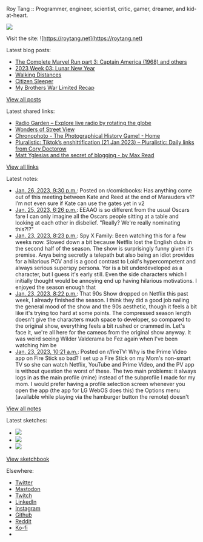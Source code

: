 Roy Tang :: Programmer, engineer, scientist, critic, gamer, dreamer, and kid-at-heart.

![](https://roytang.net/static/img/profile.jpg)

Visit the site: ![https://roytang.net](https://roytang.net)

Latest blog posts:

- [The Complete Marvel Run part 3: Captain America (1968) and others](https://roytang.net/2023/01/marvel-run-3-captain-america-etc/)
- [2023 Week 03: Lunar New Year](https://roytang.net/2023/01/2023-week-03/)
- [Walking Distances](https://roytang.net/2023/01/walking-distances/)
- [Citizen Sleeper](https://roytang.net/2023/01/citizen-sleeper/)
- [My Brothers War Limited Recap](https://roytang.net/2023/01/mtgbro-limited-recap/)

[View all posts](https://roytang.net/blog)

Latest shared links:

- [Radio Garden – Explore live radio by rotating the globe](https://roytang.net/2023/01/dc14070c1d8432d6622ce6349a1a6d25/)
- [Wonders of Street View](https://roytang.net/2023/01/94892a066cbc7cf4d2ccf90956e8da32/)
- [Chronophoto - The Photographical History Game! - Home](https://roytang.net/2023/01/400d63e94e2b742804d1231a643321b9/)
- [Pluralistic: Tiktok’s enshittification (21 Jan 2023) – Pluralistic: Daily links from Cory Doctorow](https://roytang.net/2023/01/f9fb15ca0d4cd1867ad1371bef05c95e/)
- [Matt Yglesias and the secret of blogging - by Max Read](https://roytang.net/2023/01/07875b94a5eea3471c855831c8699c05/)

[View all links](https://roytang.net/links)

Latest notes:

- [Jan. 26, 2023, 9:30 p.m.](https://roytang.net/2023/01/10lru92/): Posted on r/comicbooks: Has anything come out of this meeting between Kate and Reed at the end of Marauders v1? I’m not even sure if Kate can use the gates yet in v2
- [Jan. 25, 2023, 6:26 p.m.](https://roytang.net/2023/01/75e9b56ea458323bc98b5f87bc04212f/): EEAAO is so different from the usual Oscars fare I can only imagine all the Oscars people sitting at a table and looking at each other in disbelief. &quot;Really? We&#x27;re really nominating this?!?&quot;
- [Jan. 23, 2023, 8:23 p.m.](https://roytang.net/2023/01/spyxfamily/): Spy X Family: Been watching this for a few weeks now. Slowed down a bit because Netflix lost the English dubs in the second half of the season. The show is surprisingly funny given it&#x27;s premise. Anya being secretly a telepath but also being an idiot provides for a hilarious POV and is a good contrast to Loid&#x27;s hypercompetent and always serious superspy persona. Yor is a bit underdeveloped as a character, but I guess it&#x27;s early still. Even the side characters which I initially thought would be annoying end up having hilarious motivations. I enjoyed the season enough that
- [Jan. 23, 2023, 8:22 p.m.](https://roytang.net/2023/01/that90sshow/): That 90s Show dropped on Netflix this past week, I already finished the season. I think they did a good job nailing the general mood of the show and the 90s aesthetic, though it feels a bit like it&#x27;s trying too hard at some points. The compressed season length doesn&#x27;t give the characters much space to developer, so compared to the original show, everything feels a bit rushed or crammed in. Let&#x27;s face it, we&#x27;re all here for the cameos from the original show anyway. It was weird seeing Wilder Valderama be Fez again when I&#x27;ve been watching him be
- [Jan. 23, 2023, 10:21 a.m.](https://roytang.net/2023/01/10j1alz/): Posted on r/fireTV: Why is the Prime Video app on Fire Stick so bad? I set up a Fire Stick on my Mom&#x27;s non-smart TV so she can watch Netflix, YouTube and Prime Video, and the PV app is without question the worst of these. The two main problems: it always logs in as the main profile (mine) instead of the subprofile I made for my mom. I would prefer having a profile selection screen whenever you open the app (the app for LG WebOS does this) the Options menu (available while playing via the hamburger button the remote) doesn&#x27;t

[View all notes](https://roytang.net/notes)

Latest sketches:


- ![](https://roytang.net/media/cache/3c/da/3cda657c471879c3cfa81b898b810cd6.jpg)
- ![](https://roytang.net/media/cache/a2/60/a260eacc913ee7c542024b154923702f.jpg)
- ![](https://roytang.net/media/cache/e0/88/e0888b7f7a1e342aba8cced2a0784cc4.jpg)

[View sketchbook](https://roytang.net/albums/sketchbook)


Elsewhere:

- [Twitter](https://twitter.com/roytang)
- [Mastodon](https://indieweb.social/@roytang)
- [Twitch](https://twitch.tv/twitchyroy)
- [LinkedIn](https://www.linkedin.com/in/roytang)
- [Instagram](https://instagram.com/roytang0400)
- [Github](https://github.com/roytang)
- [Reddit](https://reddit.com/u/hungryroy)
- [Ko-fi](https://ko-fi.com/roytang)
- [](mailto:hello@roytang.net)